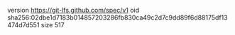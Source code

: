 version https://git-lfs.github.com/spec/v1
oid sha256:02dbe1d7183b014857203286fb830ca49c2d7c9dd89f6d88175df13474d7d551
size 517
